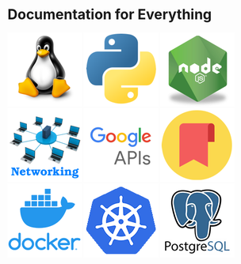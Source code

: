 # Documentation for Everything

[![linux](./images/linux-logo-150x150.png)](./linux/)
[![python](./images/python-logo-150x150.png)](./python/)
[![nodejs](./images/nodejs-logo-150x150.png)](./nodejs/)
[![nodejs](./images/networking-logo-150x150.png)](./networking/)
[![Google API](./images/google-api-150x150.png)](./google_api/)
[![Bookmarks](./images/bookmarks-logo-150x150.png)](./bookmarks/)
[![Docker](./images/docker-logo-150x150.png)](./docker/)
[![kubernetes](./images/kubernetes/logo-150x150.png)](./kubernetes/)
[![Postgre SQL](./images/postgresql-150x150.png)](./databases/postgresql.md)
